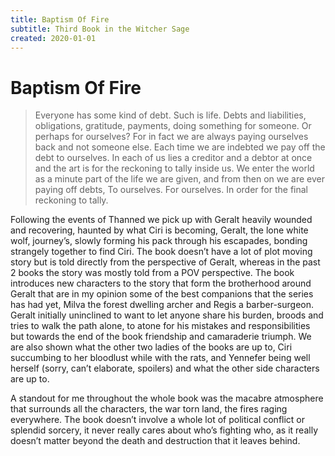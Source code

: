 ```yaml
---
title: Baptism Of Fire
subtitle: Third Book in the Witcher Sage
created: 2020-01-01
---
```

# Baptism Of Fire

> Everyone has some kind of debt. Such is life. Debts and liabilities,
> obligations, gratitude, payments, doing something for someone. Or perhaps for
> ourselves? For in fact we are always paying ourselves back and not someone
> else. Each time we are indebted we pay off the debt to ourselves. In each of
> us lies a creditor and a debtor at once and the art is for the reckoning to
> tally inside us. We enter the world as a minute part of the life we are
> given, and from then on we are ever paying off debts, To ourselves. For
> ourselves. In order for the final reckoning to tally.

Following the events of Thanned we pick up with Geralt heavily wounded and
recovering, haunted by what Ciri is becoming, Geralt, the lone white wolf,
journey’s, slowly forming his pack through his escapades, bonding strangely
together to find Ciri. The book doesn’t have a lot of plot moving story but is
told directly from the perspective of Geralt, whereas in the past 2 books the
story was mostly told from a POV perspective. The book introduces new
characters to the story that form the brotherhood around Geralt that are in my
opinion some of the best companions that the series has had yet, Milva the
forest dwelling archer and Regis a barber-surgeon. Geralt initially uninclined
to want to let anyone share his burden, broods and tries to walk the path
alone, to atone for his mistakes and responsibilities but towards the end of
the book friendship and camaraderie triumph. We are also shown what the other
two ladies of the books are up to, Ciri succumbing to her bloodlust while with
the rats, and Yennefer being well herself (sorry, can’t elaborate, spoilers)
and what the other side characters are up to.

A standout for me throughout the whole book was the macabre atmosphere that
surrounds all the characters, the war torn land, the fires raging everywhere.
The book doesn’t involve a whole lot of political conflict or splendid sorcery,
it never really cares about who’s fighting who, as it really doesn’t matter
beyond the death and destruction that it leaves behind.
